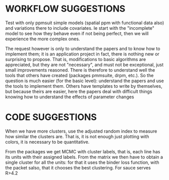 # WORKFLOW SUGGESTIONS
Test with only ppmsuit simple models (spatial ppm with functional data also)
and variations there to include covariates.
Ie start with the "incomplete" model to see how they behave even if not being perfect, then we will experience the more complex ones.

The request however is only to understand the papers and to know how to implement them; it is an application project in fact, there is nothing new or surprising to propose.
That is, modifications to basic algorithms are appreciated, but they are not "necessary", and must not be exceptional, just small improvements reasoned.
There is therefore to understand well the tools that others have created (packages pmmsuite, drpm, etc.).
So the question is much easier (for the basic level): understand the papers and use the tools to implement them. Others have templates to write by themselves, but because theirs are easier, here the papers deal with difficult things
knowing how to understand the effects of parameter changes

# CODE SUGGESTIONS
When we have more clusters, use the adjusted random index to measure how similar the clusters are. That is, it is not enough just plotting with colors, it is necessary to be quantitative.

From the packages we get MCMC with cluster labels, that is, each line has its units with their assigned labels. From the matrix we then have to obtain a single cluster for all the units: for that it uses the binder loss function, with the packet salso, that it chooses the best clustering.
For sauce serves R>4.2